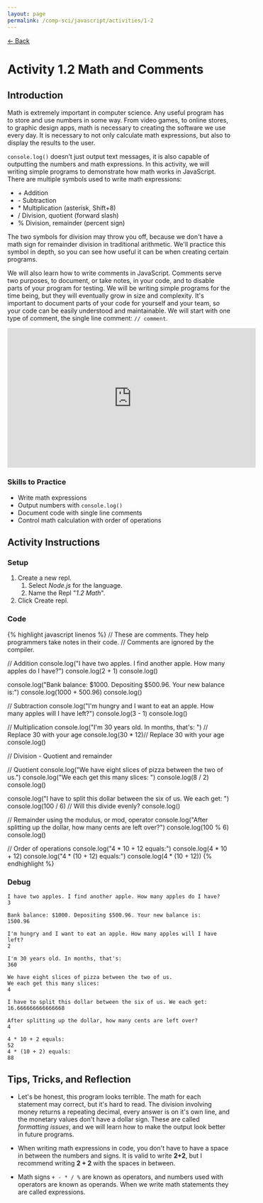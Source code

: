 ```yaml
---
layout: page
permalink: /comp-sci/javascript/activities/1-2
---
```


[← Back](../)

# Activity 1.2 Math and Comments

## Introduction

Math is extremely important in computer science. Any useful program has to store and use numbers in some way. From video games, to online stores, to graphic design apps, math is necessary to creating the software we use every day. It is necessary to not only calculate math expressions, but also to display the results to the user.

`console.log()` doesn’t just output text messages, it is also capable of outputting the numbers and math expressions. In this activity, we will writing simple programs to demonstrate how math works in JavaScript. There are multiple symbols used to write math expressions:

- \+ Addition
- \- Subtraction
- \* Multiplication (asterisk, Shift+8)
- / Division, quotient (forward slash)
- % Division, remainder (percent sign)

The two symbols for division may throw you off, because we don't have a math sign for remainder division in traditional arithmetic. We'll practice this symbol in depth, so you can see how useful it can be when creating certain programs.

We will also learn how to write comments in JavaScript. Comments serve two purposes, to document, or take notes, in your code, and to disable parts of your program for testing. We will be writing simple programs for the time being, but they will eventually grow in size and complexity. It's important to document parts of your code for yourself and your team, so your code can be easily understood and maintainable. We will start with one type of comment, the single line comment: `// comment`.

<iframe width="560" height="315" src="https://www.youtube.com/embed/f5MQpM4IUzk" frameborder="0" allow="accelerometer; autoplay; clipboard-write; encrypted-media; gyroscope; picture-in-picture" allowfullscreen></iframe>

### Skills to Practice

- Write math expressions
- Output numbers with `console.log()`
- Document code with single line comments
- Control math calculation with order of operations

## Activity Instructions

### Setup
1. Create a new repl.
    1. Select *Node.js* for the language.
    2. Name the Repl "*1.2 Math*".
2. Click Create repl.

### Code

{% highlight javascript linenos %}
// These are comments. They help programmers take notes in their code. 
// Comments are ignored by the compiler.

// Addition
console.log("I have two apples. I find another apple. How many apples do I have?")
console.log(2 + 1)
console.log()

console.log("Bank balance: $1000. Depositing $500.96. Your new balance is:")
console.log(1000 + 500.96)
console.log()

// Subtraction
console.log("I'm hungry and I want to eat an apple. How many apples will I have left?")
console.log(3 - 1)
console.log()

// Multiplication
console.log("I'm 30 years old. In months, that's: ") // Replace 30 with your age
console.log(30 * 12)// Replace 30 with your age
console.log()

// Division - Quotient and remainder

// Quotient
console.log("We have eight slices of pizza between the two of us.")
console.log("We each get this many slices: ")
console.log(8 / 2)
console.log()

console.log("I have to split this dollar between the six of us. We each get: ")
console.log(100 / 6) // Will this divide evenly?
console.log()

// Remainder using the modulus, or mod, operator
console.log("After splitting up the dollar, how many cents are left over?")
console.log(100 % 6)
console.log()

// Order of operations
console.log("4 * 10 + 12 equals:")
console.log(4 * 10 + 12)
console.log("4 * (10 + 12) equals:")
console.log(4 * (10 + 12))
{% endhighlight %}

### Debug

```
I have two apples. I find another apple. How many apples do I have?
3

Bank balance: $1000. Depositing $500.96. Your new balance is:
1500.96

I'm hungry and I want to eat an apple. How many apples will I have left?
2

I'm 30 years old. In months, that's: 
360

We have eight slices of pizza between the two of us.
We each get this many slices: 
4

I have to split this dollar between the six of us. We each get: 
16.666666666666668

After splitting up the dollar, how many cents are left over?
4

4 * 10 + 2 equals:
52
4 * (10 + 2) equals:
88
```

## Tips, Tricks, and Reflection

- Let's be honest, this program looks terrible. The math for each statement may correct, but it's hard to read. The division involving money returns a repeating decimal, every answer is on it's own line, and the monetary values don't have a dollar sign. These are called *formatting issues*, and we will learn how to make the output look better in future programs.

- When writing math expressions in code, you don't have to have a space in between the numbers and signs. It is valid to write **2+2**, but I recommend writing **2 + 2** with the spaces in between.

- Math signs `+ - * / %` are known as operators, and numbers used with operators are known as operands. When we write math statements they are called expressions.